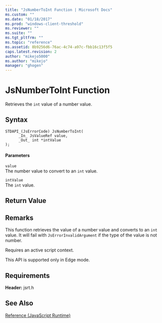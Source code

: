 ```yaml
---
title: "JsNumberToInt Function | Microsoft Docs"
ms.custom: ""
ms.date: "01/18/2017"
ms.prod: "windows-client-threshold"
ms.reviewer: ""
ms.suite: ""
ms.tgt_pltfrm: ""
ms.topic: "reference"
ms.assetid: 8b9256d6-76ac-4c74-a97c-fbb16c13f5f5
caps.latest.revision: 2
author: "mikejo5000"
ms.author: "mikejo"
manager: "ghogen"
---
```

# JsNumberToInt Function
Retrieves the `int` value of a number value.  
  
## Syntax  
  
```  
STDAPI_(JsErrorCode) JsNumberToInt(  
      _In_ JsValueRef value,  
      _Out_ int *intValue  
);  
```  
  
#### Parameters  
 `value`  
 The number value to convert to an `int` value.  
  
 `intValue`  
 The `int` value.  
  
## Return Value  
  
## Remarks  
 This function retrieves the value of a number value and converts to an `int` value. It will fail with `JsErrorInvalidArgument` if the type of the value is not number.  
  
 Requires an active script context.  
  
 This API is supported only in Edge mode.  
  
## Requirements  
 **Header:** jsrt.h  
  
## See Also  
 [Reference (JavaScript Runtime)](../chakra-hosting/reference-javascript-runtime.md)